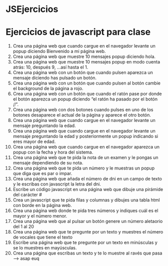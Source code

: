 # JSEjercicios

# Ejercicios de javascript para clase

1. Crea una página web que cuando cargue en el navegador levante un popup diciendo
Bienvenido a mi página web.
2. Crea una página web que muestre 10 mensajes popup diciendo hola.
3. Crea una página web que muestre 10 mensajes popup en modo cuenta atrás: 10,
después 9, ...así hasta el 1.
4. Crea una página web con un botón que cuando pulsen aparezca un mensaje diciendo
has pulsado un botón.
5. Crea una página web con un botón que cuando pulsen al botón cambie el background
de la página a rojo.
6. Crea una página web con un botón que cuando el ratón pase por donde el botón
aparezca un popup diciendo “el ratón ha pasado por el botón ¡!”.
7. Crea una página web con dos botones cuando pulses en uno de los botones
desaparece el actual de la página y aparece el otro botón.
8. Crea una página web que cuando cargue en el navegador levante un mensaje
preguntando la edad.
9. Crea una página web que cuando cargue en el navegador levante un mensaje
preguntando la edad y posteriormente un popup indicando si eres mayor de edad.
10. Crea una página web que cuando cargue en el navegador aparezca un popup con la
fecha y hora del sistema.
11. Crea una página web que te pida la nota de un examen y le pongas un mensaje
dependiendo de su nota.
12. Crea una página web que te pida un número y le muestras un popup que diga que es
par o impar.
13. Crea una página web que añada el número de dni en un campo de texto y le escribas
con javascript la letra del dni.
14. Escribe un código javascript en una página web que dibuje una pirámide del carácter #
15. Crea un javascript que te pida filas y columnas y dibujes una tabla html con borde en la
página web.
16. Crea una página web donde te pida tres números y indiques cuál es el mayor y el
número menor.
17. Crea una página web que al pulsar un botón genere un número aletaorio del 1 al 20
18. Crea una página web que te pregunte por un texto y muestres el número de vocales
que tiene el texto
19. Escribe una página web que te pregunte por un texto en minúsculas y se lo muestres
en mayúsculas.
20. Crea una página que escribas un texto y te lo muestre al ravés que pasa --> asap euq
